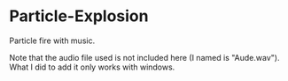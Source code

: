 # Particle-Explosion
Particle fire with music.

Note that the audio file used is not included here (I named is "Aude.wav"). What I did to add it only works with windows.
